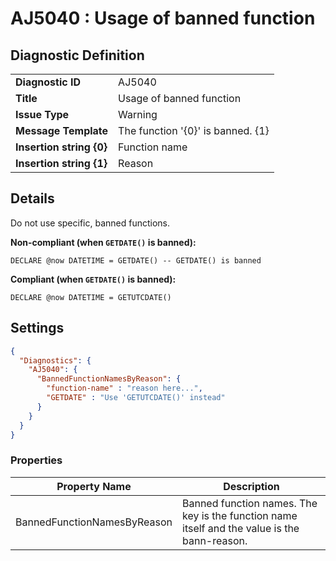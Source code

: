 # AJ5040 : Usage of banned function

## Diagnostic Definition

<table>
  <tr>
    <td class="header"><b>Diagnostic ID</b></td>
    <td>AJ5040</td>
  </tr>
  <tr>
    <td class="header"><b>Title</b></td>
    <td>Usage of banned function</td>
  </tr>
  <tr>
    <td class="header"><b>Issue Type</b></td>
    <td>Warning</td>
  </tr>
  <tr>
    <td class="header"><b>Message Template</b></td>
    <td>The function '{0}' is banned. {1}</td>
  </tr>
    <tr>
    <td class="header"><b>Insertion string {0}</b></td>
    <td>Function name</td>
  </tr>
  <tr>
    <td class="header"><b>Insertion string {1}</b></td>
    <td>Reason</td>
  </tr>

</table>

## Details

Do not use specific, banned functions.

**Non-compliant (when `GETDATE()` is banned):**

```tsql
DECLARE @now DATETIME = GETDATE() -- GETDATE() is banned
```

**Compliant (when `GETDATE()` is banned):**

```tsql
DECLARE @now DATETIME = GETUTCDATE()
```


## Settings

```json
{
  "Diagnostics": {
    "AJ5040": {
      "BannedFunctionNamesByReason": {
        "function-name" : "reason here...",
        "GETDATE" : "Use 'GETUTCDATE()' instead"
      }
    }
  }
}
```


### Properties

| Property Name               | Description                                                                                  |
|-----------------------------|----------------------------------------------------------------------------------------------|
| BannedFunctionNamesByReason | Banned function names. The key is the function name itself and the value is the bann-reason. |




